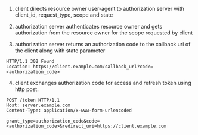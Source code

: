 1) client directs resource owner user-agent to authorization server with client_id, request_type, scope and state
2) authorization server authenticates resource owner and gets authorization from the resource owner for the scope requested by client

3) authorization server returns an authorization code to the callback uri of the client along with state parameter
```HTTP 
HTTP/1.1 302 Found
Location: https://client.example.com/callback_url?code=<authorization_code>
```

4) client exchanges authorization code for access and refresh token using http post:
```HTTP
POST /token HTTP/1.1
Host: server.example.com
Content-Type: application/x-www-form-urlencoded

grant_type=authorization_code&code=<authorization_code>&redirect_uri=https://client.example.com
```
